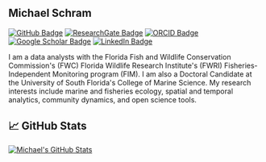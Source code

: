## Michael Schram

[![GitHub Badge](https://img.shields.io/github/followers/MichaelJSchram?style=social)](https://github.com/MichaelJSchram?tab=followers)
[![ResearchGate Badge](https://img.shields.io/badge/Research-Gate-brightgreen)](https://www.researchgate.net/profile/Michael-Schram)
[![ORCID Badge](https://img.shields.io/badge/ORCID-iD-green)](https://orcid.org/0000-0003-0674-2112)
[![Google Scholar Badge](https://img.shields.io/badge/Google-Scholar-red)](https://scholar.google.com/citations?user=-DRxvj8AAAAJ&hl=en)
[![LinkedIn Badge](https://img.shields.io/badge/My-LinkedIn-blue)](https://www.linkedin.com/in/michael-schram-2128a361/)

I am a data analysts with the Florida Fish and Wildlife Conservation Commission's (FWC) Florida Wildlife Research Institute's (FWRI) Fisheries-Independent Monitoring program (FIM). I am also a Doctoral Candidate at the University of South Florida's College of Marine Science. My research interests include marine and fisheries ecology, spatial and temporal analytics, community dynamics, and open science tools. 

## &#x1f4c8; GitHub Stats
<a href="https://github.com/MichaelJSchram/MichaelJSchram">
  <img align="center" src="https://github-readme-stats.vercel.app/api?username=MichaelJSchram&show_icons=true&line_height=27&count_private=true&title_color=ffffff&text_color=c9cacc&icon_color=2bbc8a&bg_color=1d1f21" alt="Michael's GitHub Stats" />
</a>
